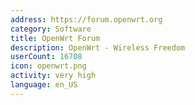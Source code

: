```yaml
---
address: https://forum.openwrt.org
category: Software
title: OpenWrt Forum
description: OpenWrt - Wireless Freedom
userCount: 16708
icon: openwrt.png
activity: very high
language: en_US
---
```


